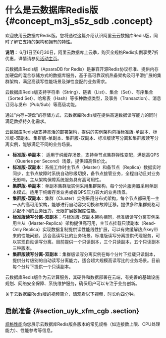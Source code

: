 # 什么是云数据库Redis版 {#concept_m3j_s5z_sdb .concept}

欢迎使用云数据库Redis版。您将通过这篇介绍认识阿里云云数据库Redis版，同时了解它支持的架构和拥有的特性。

**说明：** 6月1日至6月30日，阿里云数据库上云季，购买全规格Redis实例享受7折优惠，详情请参见[活动主页](https://promotion.aliyun.com/ntms/act/aliyundbshangyunji.html)。

云数据库Redis版（ApsaraDB for Redis）是兼容开源Redis协议标准、提供内存加硬盘的混合存储方式的数据库服务，基于高可靠双机热备架构及可平滑扩展的集群架构，满足高读写性能场景及弹性变配的业务需求。

云数据库Redis版支持字符串（String）、链表（List）、集合（Set）、有序集合（Sorted Set）、哈希表（Hash）等多种数据类型，及事务（Transaction）、消息订阅与发布（Pub/Sub）等高级功能。

通过“内存+硬盘”的存储方式，云数据库Redis版在提供高速数据读写能力的同时满足数据持久化需求。

云数据库Redis版支持灵活的部署架构，提供的实例架构包括标准版-单副本、标准版-双副本、集群版-单副本、集群版-双副本、标准版读写分离和集群版读写分离实例，能够满足不同的业务场景。

-   **标准版-单副本**： 适用于纯缓存场景，支持单节点集群弹性变配，满足高QPS（Queries per Second）场景，提供超高性价比。
-   **标准版-双副本**：系统工作时主节点（Master）和备节点（Replica）数据实时同步，主节点故障时系统自动秒级切换，备节点接管业务，全程自动且对业务无影响，主从架构保障系统服务具有高可用性。
-   **集群版-单副本**：单副本集群版实例采用集群架构，每个分片服务器采用单副本模式。适用于纯缓存类业务或者QPS压力较大的业务场景。
-   **集群版-双副本**：集群（Cluster）实例采用分布式架构，每个节点都采用一主一从的高可用架构，能够进行自动容灾切换和故障迁移。提供多种集群规格可适配不同的业务压力，无限扩展数据库性能。
-   **标准版读写分离-双副本**：与标准版-双副本架构相同，标准版读写分离实例采用主从（Master-Replica）架构提供高可用，主节点挂载只读副本（Read-Only Replica）实现数据复制提供读性能线性扩展，可以有效缓解热点key带来的性能问题，适合高读写比的业务场景。标准版读写分离提供代理服务，可以实现自动读写分离。目前提供一个只读副本，三个只读副本，五个只读副本三种版本。
-   **集群版读写分离-双副本**：集群版读写分离实例在每个分片下挂载只读副本，提供分片级别的自动读写分离能力，适合超大规模高读写比的业务场景。目前每个分片下提供一个只读副本。

云数据库Redis版作为云计算服务，其硬件和数据部署在云端，有完善的基础设施规划、网络安全保障、系统维护服务，确保用户可以专注于业务创新。

关于云数据库Redis版的视频简介，请观看以下视频，时长约四分钟。

  

## 启航准备 {#section_uyk_xfm_cgb .section}

[规格性能](cn.zh-CN/产品简介/规格性能.md#)向您展示云数据库Redis版各版本的常见规格（如连接数上限、CPU处理能力）、性能参考等信息。

